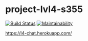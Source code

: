 # project-lvl4-s355
[![Build Status](https://travis-ci.org/skhrv/project-lvl4-s355.svg?branch=master)](https://travis-ci.org/skhrv/project-lvl4-s355)
[![Maintainability](https://api.codeclimate.com/v1/badges/0dc8167dbba2799a7a18/maintainability)](https://codeclimate.com/github/skhrv/project-lvl4-s355/maintainability)


https://l4-chat.herokuapp.com/